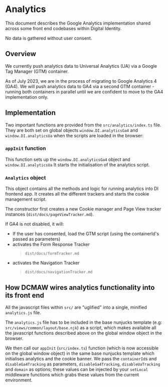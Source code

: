 # Analytics

This document describes the Google Analytics implementation shared across some front end codebases within Digital
Identity.

No data is gathered without user consent.

## Overview

We currently push analytics data to Universal Analytics (UA) via a Google Tag Manager (GTM) container.

As of July 2023, we are in the process of migrating to Google Analytics 4 (GA4). We will push analytics data to
GA4 via a second GTM container - running both containers in parallel until we are confident to move to the GA4
implementation only.

## Implementation

Two important functions are provided from the `src/analytics/index.ts` file. They are both set on global objects `window.DI.analyticsGa4`
and `window.DI.analyticsUa` when the scripts are loaded in the browser:

### `appInit` function

This function sets up the `window.DI.analyticsGa4` object and `window.DI.analyticsUa`
It starts the initialisation of the analytics script.

### `Analytics` object

This object contains all the methods and logic for running analytics into DI frontend app.
It creates all the different trackers and starts the cookie management script.

The constructor first creates a new Cookie manager and Page View tracker instances (`dist/docs/pageViewTracker.md`).

If GA4 is not disabled, it will:

- If the user has consented, load the GTM script (using the containerId's passed as parameters)
- activates the Form Response Tracker
  > `dist/docs/formTracker.md`
- activates the Navigation Tracker
  > `dist/docs/navigationTracker.md`

## How DCMAW wires analytics functionality into its front end

All the javascript files within `src/` are "uglified" into a single, minified `analytics.js` file.

The `analytics.js` file has to be included in the base nunjucks template (e.g: `src/views/common/layout/base.njk`) as a script,
which makes available all the javascript functions described above on the global window object in the browser.

We then call our `appInit` (`src/index.ts`) function (which is now accessible on the global window
object) in the same base nunjucks template which initialises analytics and the cookie banner. We pass the `containerId`s and `disableGa4Tracking` as parameters, `disableGa4Tracking`, `disableUaTracking` and `domain` as options;
these values can be injected by your `setLocal` middleware functions which grabs these values from the current environment.
